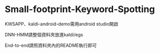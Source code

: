 # Small-footprint-Keyword-Spotting
KWSAPP、kaldi-android-demo需用android studio開啟

DNN-HMM請整個資料夾放進kaldi/egs

End-to-end請照資料夾內的README執行即可